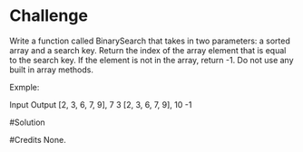 # Challenge
Write a function called BinarySearch that takes in two parameters: a sorted array and a search key.  Return the index of the array element that is equal to the search key.  If the element is not in the array, return -1.  Do not use any built in array methods.

Exmple:

Input                   Output
[2, 3, 6, 7, 9], 7      3
[2, 3, 6, 7, 9], 10     -1

#Solution

#Credits
None.